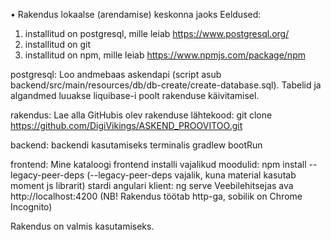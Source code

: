 •	Rakendus lokaalse (arendamise) keskonna jaoks
Eeldused:
1.	installitud on postgresql, mille leiab https://www.postgresql.org/
2.	installitud on git
3.	installitud on npm, mille leiab https://www.npmjs.com/package/npm

postgresql: Loo andmebaas askendapi (script asub backend/src/main/resources/db/db-create/create-database.sql). Tabelid ja algandmed luuakse liquibase-i poolt rakenduse käivitamisel.

rakendus: Lae alla GitHubis olev rakenduse lähtekood: git clone https://github.com/DigiVikings/ASKEND_PROOVITOO.git

backend:
backendi kasutamiseks terminalis gradlew bootRun

frontend:
Mine kataloogi frontend
installi vajalikud moodulid: npm install --legacy-peer-deps (--legacy-peer-deps vajalik, kuna material kasutab moment js librarit)
stardi angulari klient: ng serve
Veebilehitsejas ava http://localhost:4200 (NB! Rakendus töötab http-ga, sobilik on Chrome Incognito)

Rakendus on valmis kasutamiseks.

